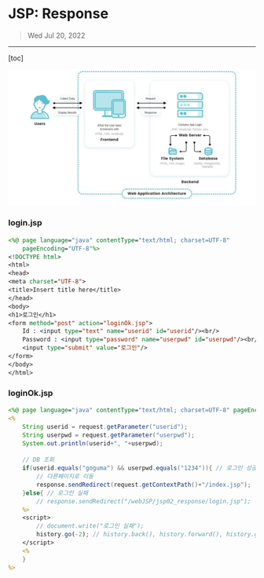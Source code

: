 # JSP: Response

> Wed Jul 20, 2022

---

[toc]



![image-20220720113650160](web_jsp_response.assets/image-20220720113650160.png)





### login.jsp

```jsp
<%@ page language="java" contentType="text/html; charset=UTF-8"
    pageEncoding="UTF-8"%>
<!DOCTYPE html>
<html>
<head>
<meta charset="UTF-8">
<title>Insert title here</title>
</head>
<body>
<h1>로그인</h1>
<form method="post" action="loginOk.jsp">
	Id : <input type="text" name="userid" id="userid"/><br/>
	Password : <input type="password" name="userpwd" id="userpwd"/><br/>
	<input type="submit" value="로그인"/>
</form>
</body>
</html>
```



### loginOk.jsp

```jsp
<%@ page language="java" contentType="text/html; charset=UTF-8" pageEncoding="UTF-8"%>
<%
	String userid = request.getParameter("userid");
	String userpwd = request.getParameter("userpwd");
	System.out.println(userid+", "+userpwd);

	// DB 조회
	if(userid.equals("goguma") && userpwd.equals("1234")){ // 로그인 성공
		// 다른페이지로 이동
		response.sendRedirect(request.getContextPath()+"/index.jsp");
	}else{ // 로그인 실패
		// response.sendRedirect("/webJSP/jsp02_response/login.jsp");
	%>
	<script>
		// document.write("로그인 실패");
		history.go(-2); // history.back(), history.forward(), history.go(정수)
	</script>
	<%
	}
%>
```

